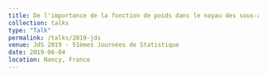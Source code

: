```yaml
---
title: De l'importance de la fonction de poids dans le noyau des sous-arbres
collection: talks
type: "Talk"
permalink: /talks/2019-jds
venue: JdS 2019 - 51èmes Journées de Statistique
date: 2019-06-04
location: Nancy, France
---
```

